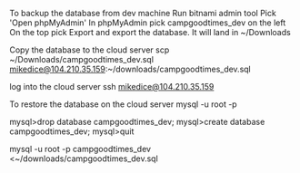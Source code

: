 To backup the database from dev machine
Run bitnami admin tool
Pick 'Open phpMyAdmin'
In phpMyAdmin pick campgoodtimes_dev on the left
On the top pick Export and export the database. It will land in ~/Downloads

Copy the database to the cloud server
scp ~/Downloads/campgoodtimes_dev.sql mikedice@104.210.35.159:~/downloads/campgoodtimes_dev.sql
<type the password for mikedice logon on the cloud server>

log into the cloud server
ssh mikedice@104.210.35.159
<type the password for mikedice logon on the cloud server>

To restore the database on the cloud server
mysql -u root -p
<type the password for mysql user named root>

mysql>drop database campgoodtimes_dev;
mysql>create database campgoodtimes_dev;
mysql>quit

mysql -u root -p<password> campgoodtimes_dev <~/downloads/campgoodtimes_dev.sql
